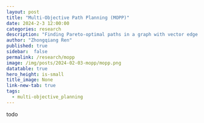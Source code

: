```yaml
---
layout: post
title: "Multi-Objective Path Planning (MOPP)"
date: 2024-2-3 12:00:00
categories: research
description: "Finding Pareto-optimal paths in a graph with vector edge costs"
author: "Zhongqiang Ren"
published: true
sidebar:  false
permalink: /research/mopp
image: /img/posts/2024-02-03-mopp/mopp.png
datatable: true
hero_height: is-small
title_image: None
link-new-tab: true
tags:
  - multi-objective_planning
---
```



todo
